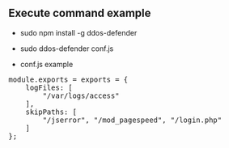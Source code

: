
Execute command example
-----------------------
* sudo npm install -g ddos-defender
* sudo ddos-defender conf.js
 

* conf.js example
<pre>
module.exports = exports = {
    logFiles: [
        "/var/logs/access"
    ],
    skipPaths: [
        "/jserror", "/mod_pagespeed", "/login.php"
    ]
};
</pre>
